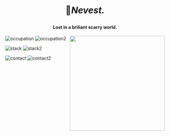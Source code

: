 # <p align="center">🖤<i>Nevest.</i></p>
<h4 align="center">Lost in a briliant scarry world.</h4>

</hr>

<img align="right" src="https://avatars.githubusercontent.com/u/87545167?v=4" width="300" height="300" />

![occupation](https://img.shields.io/static/v1?label=&message=Occupation%3A&color=111&style=flat-square)
![occupation2](https://img.shields.io/static/v1?label=&message=high%20school%20student%2C%20backend%20%20developer&color=555&style=flat-square)

![stack](https://img.shields.io/static/v1?label=&message=Stack%3A&color=111&style=flat-square)
![stack2](https://img.shields.io/static/v1?label=&message=nodets%2C%20nodejs&color=555&style=flat-square)

![contact](https://img.shields.io/static/v1?label=&message=Contact%3A&color=111&style=flat-square)
![contact2](https://img.shields.io/static/v1?logo=discord&label=&message=Nevest%232008&color=555&logoColor=AAA&style=flat-square)
